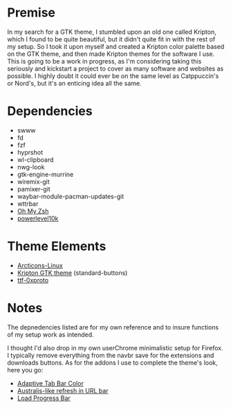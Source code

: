 # Premise
In my search for a GTK theme, I stumbled upon an old one called Kripton, which I found to be quite beautiful, but it didn't quite fit in with the rest of my setup. So I took it upon myself and created a Kripton color palette based on the GTK theme, and then made Kripton themes for the software I use. This is going to be a work in progress, as I'm considering taking this seriously and kickstart a project to cover as many software and websites as possible. I highly doubt it could ever be on the same level as Catppuccin's or Nord's, but it's an enticing idea all the same.

# Dependencies
- swww
- fd
- fzf
- hyprshot
- wl-clipboard
- nwg-look
- gtk-engine-murrine
- wiremix-git
- pamixer-git
- waybar-module-pacman-updates-git
- wttrbar
- [Oh My Zsh](https://ohmyz.sh/)
- [powerlevel10k](https://github.com/romkatv/powerlevel10k)

# Theme Elements
- [Arcticons-Linux](https://github.com/Arcticons-Team/Arcticons-Linux/?tab=readme-ov-file)
- [Kripton GTK theme](https://www.gnome-look.org/p/1365372) (standard-buttons)
- [ttf-0xproto](https://aur.archlinux.org/packages/ttf-0xproto)

# Notes
The depnedencies listed are for my own reference and to insure functions of my setup work as intended.

I thought I'd also drop in my own userChrome minimalistic setup for Firefox. I typically remove everything from the navbr save for the extensions and downloads buttons. As for the addons I use to complete the theme's look, here you go:

- [Adaptive Tab Bar Color](https://addons.mozilla.org/en-US/firefox/addon/adaptive-tab-bar-colour/)
- [Australis-like refresh in URL bar](https://addons.mozilla.org/en-US/firefox/addon/australis-refresh-in-url-bar/)
- [Load Progress Bar](https://addons.mozilla.org/en-US/firefox/addon/load-progress-bar/)
